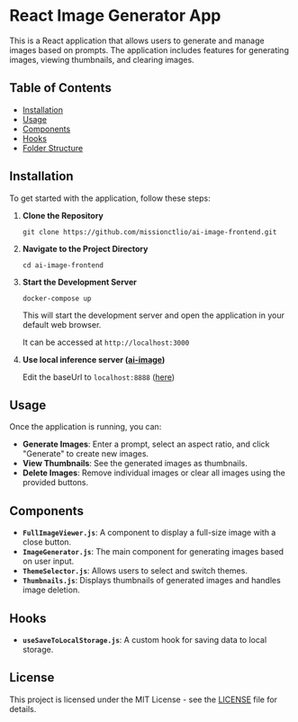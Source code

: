# React Image Generator App

This is a React application that allows users to generate and manage images based on prompts. The application includes features for generating images, viewing thumbnails, and clearing images.

## Table of Contents

- [Installation](#installation)
- [Usage](#usage)
- [Components](#components)
- [Hooks](#hooks)
- [Folder Structure](#folder-structure)

## Installation

To get started with the application, follow these steps:

1. **Clone the Repository**

   ```
   git clone https://github.com/missionctlio/ai-image-frontend.git
   ```

2. **Navigate to the Project Directory**

   ```
   cd ai-image-frontend
   ```


3. **Start the Development Server**

   ```
   docker-compose up
   ```

   This will start the development server and open the application in your default web browser.

   It can be accessed at `http://localhost:3000`


4. **Use local inference server ([ai-image](https://github.com/missionctlio/ai-image))**

   Edit the baseUrl to `localhost:8888` ([here](https://github.com/missionctlio/ai-image-frontend/blob/develop/src/api.js#L3))

## Usage

Once the application is running, you can:

- **Generate Images**: Enter a prompt, select an aspect ratio, and click "Generate" to create new images.
- **View Thumbnails**: See the generated images as thumbnails.
- **Delete Images**: Remove individual images or clear all images using the provided buttons.

## Components

- **`FullImageViewer.js`**: A component to display a full-size image with a close button.
- **`ImageGenerator.js`**: The main component for generating images based on user input.
- **`ThemeSelector.js`**: Allows users to select and switch themes.
- **`Thumbnails.js`**: Displays thumbnails of generated images and handles image deletion.

## Hooks

- **`useSaveToLocalStorage.js`**: A custom hook for saving data to local storage.

## License

This project is licensed under the MIT License - see the [LICENSE](LICENSE) file for details.

